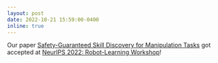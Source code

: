 ```yaml
---
layout: post
date: 2022-10-21 15:59:00-0400
inline: true
---
```


Our paper [Safety-Guaranteed Skill Discovery for Manipulation Tasks](https://sites.google.com/view/safe-skill) 
got accepted at [NeurIPS 2022: Robot-Learning Workshop](http://www.robot-learning.ml/2022/#accepted-papers)! 